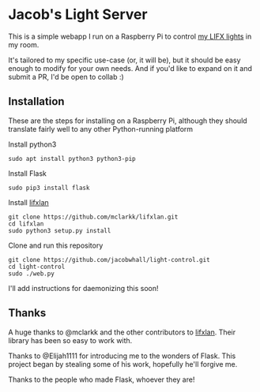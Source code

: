 # Jacob's Light Server

This is a simple webapp I run on a Raspberry Pi to control [my LIFX lights](https://www.lifx.com/products/lifx-color-a19) in my room.

It's tailored to my specific use-case (or, it will be), but it should be easy enough to modify for your own needs. And if you'd like to expand on it and submit a PR, I'd be open to collab :)

## Installation

These are the steps for installing on a Raspberry Pi, although they should translate fairly well to any other Python-running platform

Install python3
```
sudo apt install python3 python3-pip
```
Install Flask
```
sudo pip3 install flask
```
Install [lifxlan](https://github.com/mclarkk/lifxlan)
```
git clone https://github.com/mclarkk/lifxlan.git
cd lifxlan
sudo python3 setup.py install
```
Clone and run this repository
```
git clone https://github.com/jacobwhall/light-control.git
cd light-control
sudo ./web.py
```
I'll add instructions for daemonizing this soon!

## Thanks

A huge thanks to @mclarkk and the other contributors to [lifxlan](https://github.com/mclarkk/lifxlan). Their library has been so easy to work with.

Thanks to @Elijah1111 for introducing me to the wonders of Flask. This project began by stealing some of his work, hopefully he'll forgive me.

Thanks to the people who made Flask, whoever they are!
